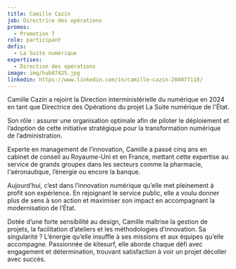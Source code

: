 ```yaml
---
title: Camille Cazin
job: Directrice des opérations
promos:
  - Promotion 7
role: participant
defis:
  - La Suite numérique
expertises:
  - Direction des opérations
image: img/hub07425.jpg
linkedin: https://www.linkedin.com/in/camille-cazin-204077118/
---
```

Camille Cazin a rejoint la Direction interministérielle du numérique en 2024 en tant que Directrice des Opérations du projet La Suite numérique de l'État.

Son rôle : assurer une organisation optimale afin de piloter le déploiement et l’adoption de cette initiative stratégique pour la transformation numérique de l’administration.

Experte en management de l’innovation, Camille a passé cinq ans en cabinet de conseil au Royaume-Uni et en France, mettant cette expertise au service de grands groupes dans les secteurs comme la pharmacie, l'aéronautique, l’énergie ou encore la banque.

Aujourd’hui, c’est dans l’innovation numérique qu’elle met pleinement à profit son expérience. En rejoignant le service public, elle a voulu donner plus de sens à son action et maximiser son impact en accompagnant la modernisation de l’État.

Dotée d’une forte sensibilité au design, Camille maîtrise la gestion de projets, la facilitation d’ateliers et les méthodologies d’innovation. Sa singularité ? L’énergie qu’elle insuffle à ses missions et aux équipes qu’elle accompagne. Passionnée de kitesurf, elle aborde chaque défi avec engagement et détermination, trouvant satisfaction à voir un projet décoller avec succès.